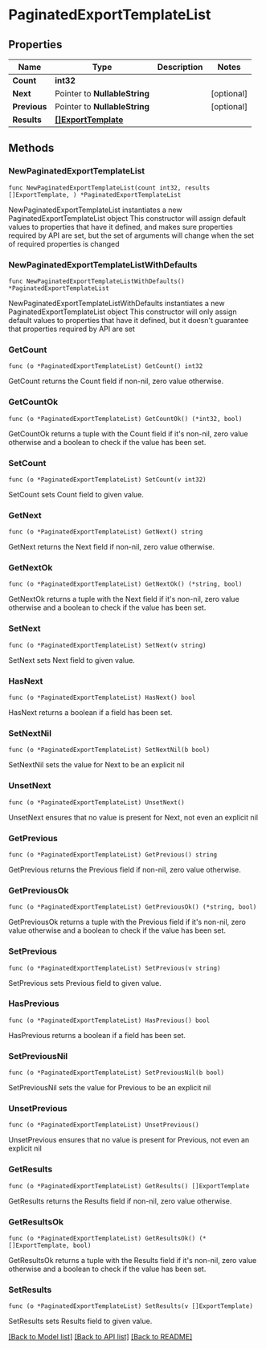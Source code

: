 # PaginatedExportTemplateList

## Properties

Name | Type | Description | Notes
------------ | ------------- | ------------- | -------------
**Count** | **int32** |  | 
**Next** | Pointer to **NullableString** |  | [optional] 
**Previous** | Pointer to **NullableString** |  | [optional] 
**Results** | [**[]ExportTemplate**](ExportTemplate.md) |  | 

## Methods

### NewPaginatedExportTemplateList

`func NewPaginatedExportTemplateList(count int32, results []ExportTemplate, ) *PaginatedExportTemplateList`

NewPaginatedExportTemplateList instantiates a new PaginatedExportTemplateList object
This constructor will assign default values to properties that have it defined,
and makes sure properties required by API are set, but the set of arguments
will change when the set of required properties is changed

### NewPaginatedExportTemplateListWithDefaults

`func NewPaginatedExportTemplateListWithDefaults() *PaginatedExportTemplateList`

NewPaginatedExportTemplateListWithDefaults instantiates a new PaginatedExportTemplateList object
This constructor will only assign default values to properties that have it defined,
but it doesn't guarantee that properties required by API are set

### GetCount

`func (o *PaginatedExportTemplateList) GetCount() int32`

GetCount returns the Count field if non-nil, zero value otherwise.

### GetCountOk

`func (o *PaginatedExportTemplateList) GetCountOk() (*int32, bool)`

GetCountOk returns a tuple with the Count field if it's non-nil, zero value otherwise
and a boolean to check if the value has been set.

### SetCount

`func (o *PaginatedExportTemplateList) SetCount(v int32)`

SetCount sets Count field to given value.


### GetNext

`func (o *PaginatedExportTemplateList) GetNext() string`

GetNext returns the Next field if non-nil, zero value otherwise.

### GetNextOk

`func (o *PaginatedExportTemplateList) GetNextOk() (*string, bool)`

GetNextOk returns a tuple with the Next field if it's non-nil, zero value otherwise
and a boolean to check if the value has been set.

### SetNext

`func (o *PaginatedExportTemplateList) SetNext(v string)`

SetNext sets Next field to given value.

### HasNext

`func (o *PaginatedExportTemplateList) HasNext() bool`

HasNext returns a boolean if a field has been set.

### SetNextNil

`func (o *PaginatedExportTemplateList) SetNextNil(b bool)`

 SetNextNil sets the value for Next to be an explicit nil

### UnsetNext
`func (o *PaginatedExportTemplateList) UnsetNext()`

UnsetNext ensures that no value is present for Next, not even an explicit nil
### GetPrevious

`func (o *PaginatedExportTemplateList) GetPrevious() string`

GetPrevious returns the Previous field if non-nil, zero value otherwise.

### GetPreviousOk

`func (o *PaginatedExportTemplateList) GetPreviousOk() (*string, bool)`

GetPreviousOk returns a tuple with the Previous field if it's non-nil, zero value otherwise
and a boolean to check if the value has been set.

### SetPrevious

`func (o *PaginatedExportTemplateList) SetPrevious(v string)`

SetPrevious sets Previous field to given value.

### HasPrevious

`func (o *PaginatedExportTemplateList) HasPrevious() bool`

HasPrevious returns a boolean if a field has been set.

### SetPreviousNil

`func (o *PaginatedExportTemplateList) SetPreviousNil(b bool)`

 SetPreviousNil sets the value for Previous to be an explicit nil

### UnsetPrevious
`func (o *PaginatedExportTemplateList) UnsetPrevious()`

UnsetPrevious ensures that no value is present for Previous, not even an explicit nil
### GetResults

`func (o *PaginatedExportTemplateList) GetResults() []ExportTemplate`

GetResults returns the Results field if non-nil, zero value otherwise.

### GetResultsOk

`func (o *PaginatedExportTemplateList) GetResultsOk() (*[]ExportTemplate, bool)`

GetResultsOk returns a tuple with the Results field if it's non-nil, zero value otherwise
and a boolean to check if the value has been set.

### SetResults

`func (o *PaginatedExportTemplateList) SetResults(v []ExportTemplate)`

SetResults sets Results field to given value.



[[Back to Model list]](../README.md#documentation-for-models) [[Back to API list]](../README.md#documentation-for-api-endpoints) [[Back to README]](../README.md)


